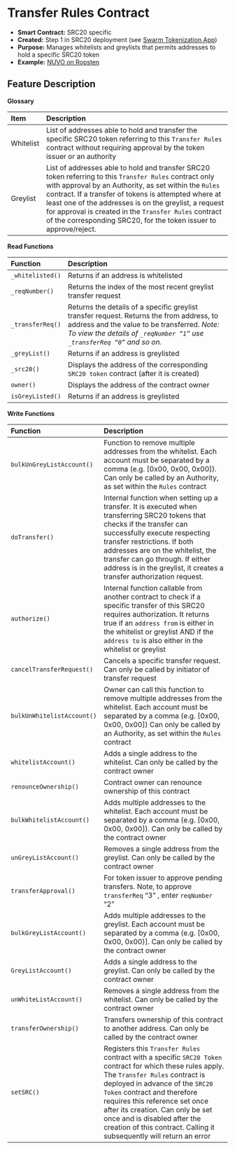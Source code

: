 # Transfer Rules Contract

* **Smart Contract:** SRC20 specific
* **Created:** Step 1 in SRC20 deployment \(see [Swarm Tokenization App](https://swarm.app/)\)
* **Purpose:** Manages whitelists and greylists that permits addresses to hold a specific SRC20 token
* **Example:**  [NUVO on Ropsten](https://ropsten.etherscan.io/address/0xad872227FBCEE4271a2F89C4c9B7df0cc86E0e71#code) 

## Feature Description

**Glossary**

| Item | Description |
| :--- | :--- |
| Whitelist | List of addresses able to hold and transfer the specific SRC20 token referring to this `Transfer Rules` contract without requiring approval by the token issuer or an authority |
| Greylist | List of addresses able to hold and transfer SRC20 token referring to this `Transfer Rules` contract only with approval by an Authority, as set within the `Rules` contract. If a transfer of tokens is attempted where at least one of the addresses is on the greylist, a request for approval is created in the `Transfer Rules` contract of the corresponding SRC20, for the token issuer to approve/reject. |

**Read Functions**

| Function | Description |
| :--- | :--- |
| `_whitelisted()` | Returns if an address is whitelisted |
| `_reqNumber()` | Returns the index of the most recent greylist transfer request |
| `_transferReq()` | Returns the details of a specific greylist transfer request. Returns the from address, to address and the value to be transferred. _Note: To view the details of `_reqNumber “1”` use `_transferReq “0”` and so on._ |
| `_greyList()` | Returns if an address is greylisted |
| `_src20()` | Displays the address of the corresponding `SRC20 token` contract \(after it is created\) |
| `owner()` | Displays the address of the contract owner |
| `isGreyListed()` | Returns if an address is greylisted |

**Write Functions**

| Function | Description |
| :--- | :--- |
| `bulkUnGreyListAccount()` | Function to remove multiple addresses from the whitelist. Each account must be separated by a comma \(e.g. \[0x00, 0x00, 0x00\]\). Can only be called by an Authority, as set within the `Rules` contract |
| `doTransfer()` | Internal function when setting up a transfer. It is executed when transferring SRC20 tokens that checks if the transfer can successfully execute respecting transfer restrictions. If both addresses are on the whitelist, the transfer can go through. If either address is in the greylist, it creates a transfer authorization request. |
| `authorize()` | Internal function callable from another contract to check if a specific  transfer of this SRC20 requires authorization. It returns true if an `address from` is either in the whitelist or greylist AND if the `address to` is also either in the whitelist or greylist |
| `cancelTransferRequest()` | Cancels a specific transfer request. Can only be called by initiator of transfer request |
| `bulkUnWhitelistAccount()` | Owner can call this function to remove multiple addresses from the whitelist. Each account must be separated by a comma \(e.g. \[0x00, 0x00, 0x00\]\) Can only be called by an Authority, as set within the `Rules` contract |
| `whitelistAccount()` | Adds a single address to the whitelist. Can only be called by the contract owner |
| `renounceOwnership()` | Contract owner can renounce ownership of this contract |
| `bulkWhitelistAccount()` | Adds multiple addresses to the whitelist. Each account must be separated by a comma \(e.g. \[0x00, 0x00, 0x00\]\). Can only be called by the contract owner |
| `unGreyListAccount()` | Removes a single address from the greylist. Can only be called by the contract owner |
| `transferApproval()` | For token issuer to approve pending transfers. Note, to approve `transferReq` “3” , enter `reqNumber` “2” |
| `bulkGreyListAccount()` | Adds multiple addresses to the greylist. Each account must be separated by a comma \(e.g. \[0x00, 0x00, 0x00\)\]. Can only be called by the contract owner |
| `GreyListAccount()` | Adds a single address to the greylist. Can only be called by the contract owner |
| `unWhiteListAccount()` | Removes a single address from the whitelist. Can only be called by the contract owner |
| `transferOwnership()` | Transfers ownership of this contract to another address. Can only be called by the contract owner |
| `setSRC()` | Registers this `Transfer Rules` contract with a specific  `SRC20 Token` contract for which these rules apply. The `Transfer Rules` contract is deployed in advance of the `SRC20 Token` contract and therefore requires this reference set once after its creation. Can only be set once and is disabled after the creation of this contract. Calling it subsequently will return an error |

